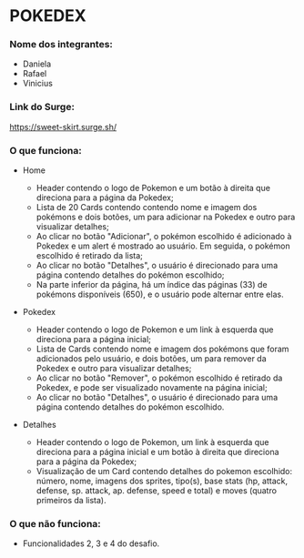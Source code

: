 # POKEDEX

### Nome dos integrantes: 
- Daniela 
- Rafael
- Vinicius

### Link do Surge:
<https://sweet-skirt.surge.sh/>

### O que funciona:
- Home
    - Header contendo o logo de Pokemon e um botão à direita que direciona para a página da Pokedex;
    - Lista de 20 Cards contendo contendo nome e imagem dos pokémons e dois botões, um para adicionar na Pokedex e outro para visualizar detalhes;
    - Ao clicar no botão "Adicionar", o pokémon escolhido é adicionado à Pokedex e um alert é mostrado ao usuário. Em seguida, o pokémon escolhido é retirado da lista;
    - Ao clicar no botão "Detalhes", o usuário é direcionado para uma página contendo detalhes do pokémon escolhido;
    - Na parte inferior da página, há um índice das páginas (33) de pokémons disponíveis (650), e o usuário pode alternar entre elas.

- Pokedex
    - Header contendo o logo de Pokemon e um link à esquerda que direciona para a página inicial;
    - Lista de Cards contendo nome e imagem dos pokémons que foram adicionados pelo usuário, e dois botões, um para remover da Pokedex e outro para visualizar detalhes;
    - Ao clicar no botão "Remover", o pokémon escolhido é retirado da Pokedex, e pode ser visualizado novamente na página inicial;
    - Ao clicar no botão "Detalhes", o usuário é direcionado para uma página contendo detalhes do pokémon escolhido.

- Detalhes
    - Header contendo o logo de Pokemon, um link à esquerda que direciona para a página inicial e um botão à direita que direciona para a página da Pokedex;
    - Visualização de um Card contendo detalhes do pokemon escolhido: número, nome, imagens dos sprites, tipo(s), base stats (hp, attack, defense, sp. attack, ap. defense, speed e total) e moves (quatro primeiros da lista).

### O que não funciona: 
- Funcionalidades 2, 3 e 4 do desafio.

